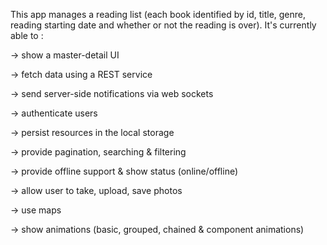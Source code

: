 This app manages a reading list (each book identified by id, title, genre, reading starting date and whether or not the reading is over). It's currently able to :

  -> show a master-detail UI
  
  -> fetch data using a REST service
  
  -> send server-side notifications via web sockets
  
  -> authenticate users
  
  -> persist resources in the local storage
  
  -> provide pagination, searching & filtering

  -> provide offline support & show status (online/offline)
  
  -> allow user to take, upload, save photos
  
  -> use maps

  -> show animations (basic, grouped, chained & component animations)
